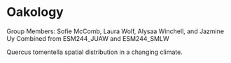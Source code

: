 # Oakology
Group Members: Sofie McComb, Laura Wolf, Alysaa Winchell, and Jazmine Uy
Combined from ESM244_JUAW and ESM244_SMLW

Quercus tomentella spatial distribution in a changing climate.
